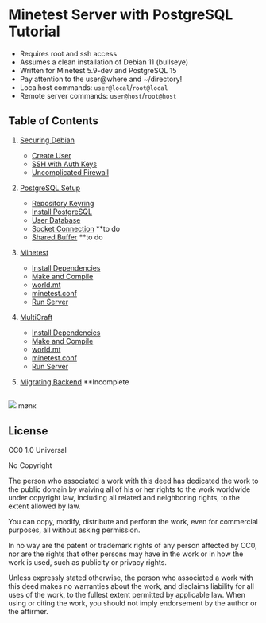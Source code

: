 Minetest Server with PostgreSQL Tutorial
========================================

- Requires root and ssh access
- Assumes a clean installation of Debian 11 (bullseye)
- Written for Minetest 5.9-dev and PostgreSQL 15
- Pay attention to the user@where and ~/directory!
- Localhost commands: `user@local`/`root@local`
- Remote server commands: `user@host`/`root@host`

Table of Contents
------------------
1. [Securing Debian](/securing_debian.md)
   - [Create User](#create-user)
   - [SSH with Auth Keys](#ssh-with-auth-keys)
   - [Uncomplicated Firewall](#uncomplicated-firewall)
   
2. [PostgreSQL Setup](/postgresql_setup.md)
   - [Repository Keyring](#repository-keyring)
   - [Install PostgreSQL](#install-postgresql)
   - [User Database](#user-database)
   - [Socket Connection](#socket-connection) **to do
   - [Shared Buffer](#shared-buffer) **to do
   
3. [Minetest](/minetest.md)
   - [Install Dependencies](#install-dependencies)
   - [Make and Compile](#make-and-compile)
   - [world.mt](#worldmt)
   - [minetest.conf](#minetestconf)
   - [Run Server](#run-server)

4. [MultiCraft](/multicraft.md)
   - [Install Dependencies](#install-dependencies)
   - [Make and Compile](#make-and-compile)
   - [world.mt](#worldmt)
   - [minetest.conf](#minetestconf)
   - [Run Server](#run-server)
   
5. [Migrating Backend](/migrating_backend.md) **Incomplete

##
<img decoding="async" loading="lazy" src="https://cdn.discordapp.com/emojis/1194038093775376455.webp?size=64&quality=lossless">
mønκ

License
-------
CC0 1.0 Universal

No Copyright

The person who associated a work with this deed has dedicated the work to the public domain by waiving all of his or her rights to the work worldwide under copyright law, including all related and neighboring rights, to the extent allowed by law.

You can copy, modify, distribute and perform the work, even for commercial purposes, all without asking permission.

In no way are the patent or trademark rights of any person affected by CC0, nor are the rights that other persons may have in the work or in how the work is used, such as publicity or privacy rights.

Unless expressly stated otherwise, the person who associated a work with this deed makes no warranties about the work, and disclaims liability for all uses of the work, to the fullest extent permitted by applicable law.
When using or citing the work, you should not imply endorsement by the author or the affirmer.